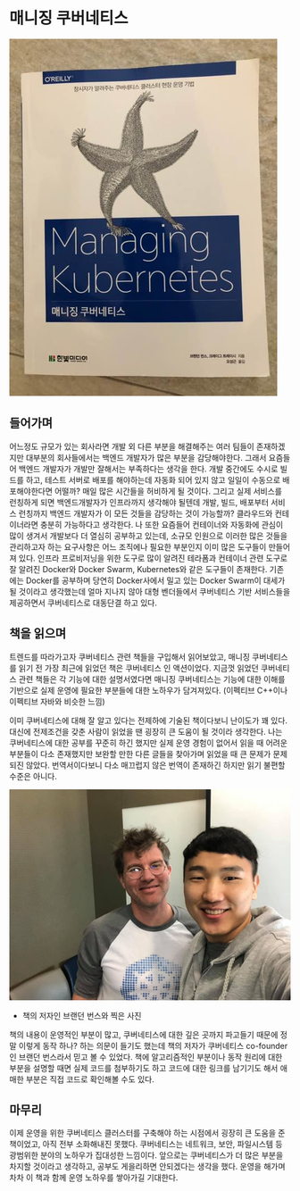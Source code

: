 # 매니징 쿠버네티스

![](images/managing_kubernetes_1.jpeg)

## 들어가며

어느정도 규모가 있는 회사라면 개발 외 다른 부분을 해결해주는 여러 팀들이 존재하겠지만 대부분의 회사들에서는 백엔드 개발자가 많은 부분을 감당해야한다. 그래서 요즘들어 백엔드 개발자가 개발만 잘해서는 부족하다는 생각을 한다. 개발 중간에도 수시로 빌드를 하고, 테스트 서버로 배포를 해야하는데 자동화 되어 있지 않고 일일이 수동으로 배포해야한다면 어떨까? 매일 많은 시간들을 허비하게 될 것이다. 그리고 실제 서비스를 런칭하게 되면 백엔드개발자가 인프라까지 생각해야 될텐데 개발, 빌드, 배포부터 서비스 런칭까지 백엔드 개발자가 이 모든 것들을 감당하는 것이 가능할까? 클라우드와 컨테이너라면 충분히 가능하다고 생각한다. 나 또한 요즘들어 컨테이너와 자동화에 관심이 많이 생겨서 개발보다 더 열심히 공부하고 있는데, 소규모 인원으로 이러한 많은 것들을 관리하고자 하는 요구사항은 어느 조직에나 필요한 부분인지 이미 많은 도구들이 만들어져 있다. 인프라 프로비저닝을 위한 도구로 많이 알려진 테라폼과 컨테이너 관련 도구로 잘 알려진 Docker와 Docker Swarm, Kubernetes와 같은 도구들이 존재한다. 기존에는 Docker를 공부하며 당연히 Docker사에서 밀고 있는 Docker Swarm이 대세가 될 것이라고 생각했는데 얼마 지나지 않아 대형 벤더들에서 쿠버네티스 기반 서비스들을 제공하면서 쿠버네티스로 대동단결 하고 있다.

## 책을 읽으며

트렌드를 따라가고자 쿠버네티스 관련 책들을 구입해서 읽어보았고, 매니징 쿠버네티스를 읽기 전 가장 최근에 읽었던 책은 쿠버네티스 인 액션이었다. 지금껏 읽었던 쿠버네티스 관련 책들은 각 기능에 대한 설명서였다면 매니징 쿠버네티스는 기능에 대한 이해를 기반으로 실제 운영에 필요한 부분들에 대한 노하우가 담겨져있다. (이펙티브 C++이나 이펙티브 자바와 비슷한 느낌) 

이미 쿠버네티스에 대해 잘 알고 있다는 전제하에 기술된 책이다보니 난이도가 꽤 있다. 대신에 전제조건을 갖춘 사람이 읽었을 땐 굉장히 큰 도움이 될 것이라 생각한다. 나는 쿠버네티스에 대한 공부를 꾸준히 하긴 했지만 실제 운영 경험이 없어서 읽을 때 어려운 부분들이 다소 존재했지만 보완할 만한 다른 글들을 찾아가며 읽었을 때 큰 문제가 문제되진 않았다. 번역서이다보니 다소 매끄럽지 않은 번역이 존재하긴 하지만 읽기 불편할 수준은 아니다. 

![](images/managing_kubernetes_2.jpg)

- 책의 저자인 브랜던 번스와 찍은 사진



책의 내용이 운영적인 부분이 많고, 쿠버네티스에 대한 깊은 곳까지 파고들기 때문에 정말 이렇게 동작 하나? 하는 의문이 들기도 했는데 책의 저자가 쿠버네티스 co-founder인 브랜던 번스라서 믿고 볼 수 있었다. 책에 알고리즘적인 부분이나 동작 원리에 대한 부분을 설명할 때면 실제 코드를 첨부하기도 하고 코드에 대한 링크를 남기기도 해서 애매한 부분은 직접 코드로 확인해볼 수도 있다.

## 마무리

이제 운영을 위한 쿠버네티스 클러스터를 구축해야 하는 시점에서 굉장히 큰 도움을 준 책이었고, 아직 전부 소화해내진 못했다. 쿠버네티스는 네트워크, 보안, 파일시스템 등 광범위한 분야의 노하우가 집대성한 느낌이다. 앞으로는 쿠버네티스가 더 많은 부분을 차지할 것이라고 생각하고, 공부도 게을리하면 안되겠다는 생각을 했다. 운영을 해가며 차차 이 책과 함께 운영 노하우를 쌓아가길 기대한다.